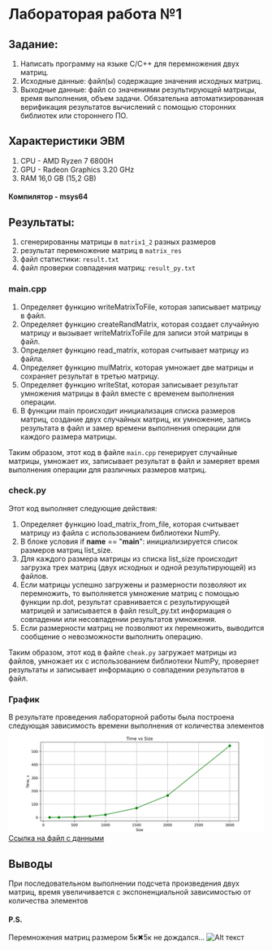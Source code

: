 # Лабораторая работа №1 

## Задание: 
1. Написать программу на языке C/C++ для перемножения двух матриц. 
2. Исходные данные: файл(ы) содержащие значения исходных матриц.
3. Выходные данные: файл со значениями результирующей матрицы, время выполнения, объем задачи.
    Обязательна автоматизированная верификация результатов вычислений с помощью сторонних библиотек или стороннего ПО.

## Характеристики ЭВМ
1. CPU - AMD Ryzen 7 6800H
2. GPU - Radeon Graphics 3.20 GHz
3. RAM 16,0 GB (15,2 GB)

#### Компилятор - msys64

## Результаты: 
1. сгенерированны матрицы в `matrix1_2` разных размеров
2. результат перемножение матриц в `matrix_res`
3. файл статистики: `result.txt`
4. файл проверки совпадения матриц: `result_py.txt`

### main.cpp
1. Определяет функцию writeMatrixToFile, которая записывает матрицу в файл.
2. Определяет функцию createRandMatrix, которая создает случайную матрицу и вызывает writeMatrixToFile для записи этой матрицы в файл.
3. Определяет функцию read_matrix, которая считывает матрицу из файла.
4. Определяет функцию mulMatrix, которая умножает две матрицы и сохраняет результат в третью матрицу.
5. Определяет функцию writeStat, которая записывает результат умножения матрицы в файл вместе с временем выполнения операции.
6. В функции main происходит инициализация списка размеров матриц, создание двух случайных матриц, их умножение, запись результата в файл и замер времени выполнения операции для каждого размера матрицы.

Таким образом, этот код в файле `main.cpp` генерирует случайные матрицы, умножает их, записывает результат в файл и замеряет время выполнения операции для различных размеров матриц.

### check.py
Этот код выполняет следующие действия:

1. Определяет функцию load_matrix_from_file, которая считывает матрицу из файла с использованием библиотеки NumPy.
2. В блоке условия if __name__ == "__main__": инициализируется список размеров матриц list_size.
3. Для каждого размера матрицы из списка list_size происходит загрузка трех матриц (двух исходных и одной результирующей) из файлов.
4. Если матрицы успешно загружены и размерности позволяют их перемножить, то выполняется умножение матриц с помощью функции np.dot, результат сравнивается с результирующей матрицей и записывается в файл result_py.txt информация о совпадении или несовпадении результатов умножения.
5. Если размерности матриц не позволяют их перемножить, выводится сообщение о невозможности выполнить операцию.

Таким образом, этот код в файле `cheak.py` загружает матрицы из файлов, умножает их с использованием библиотеки NumPy, проверяет результаты и записывает информацию о совпадении результатов в файл.

### График 
В результате проведения лабораторной работы была построена следующая зависимость времени выполнения от количества элементов<br>
![Alt текст](files//plot.png)
[Ссылка на файл с данными](files//result.txt)
## Выводы
При последовательном выполнении подсчета произведения двух матриц, время увеличивается с экспоненциальной зависимостью от количества элементов



#### P.S.
Перемножения матриц размером 5к✖5к не дождался...
![Alt текст](files//waiting....gif)